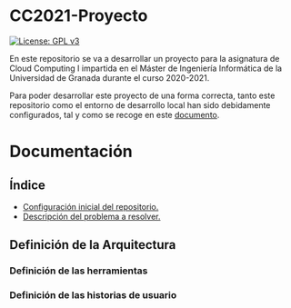 # CC2021-Proyecto

[![License: GPL v3](https://img.shields.io/badge/License-GPLv3-blue.svg)](https://www.gnu.org/licenses/gpl-3.0)

En este repositorio se va a desarrollar un proyecto para la asignatura de Cloud Computing I impartida en el Máster de Ingeniería Informática de la Universidad de Granada durante el curso 2020-2021.

Para poder desarrollar este proyecto de una forma correcta, tanto este repositorio como el entorno de desarrollo local han sido debidamente configurados, tal y como se recoge en este [documento](https://github.com/AngelValera/CC2021-Proyecto/blob/main/Doc/Configuracion_Inicial.md).

# Documentación

## Índice

* [Configuración inicial del repositorio.](Doc/Configuracion_Inicial.md)
* [Descripción del problema a resolver.](Doc/Descripcion_Problema.md) 


## Definición de la Arquitectura

### Definición de las herramientas

### Definición de las historias de usuario






